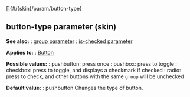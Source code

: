 []{#/{skin}/param/button-type}
  ## button-type parameter (skin)
  **See also:**
  :   [group parameter](ref/%7Bskin%7D/param/group)
  :   [is-checked parameter](ref/%7Bskin%7D/param/is-checked)
  <!-- -->
  **Applies to:**
  :   [Button](ref/%7Bskin%7D/control/button)
  <!-- -->
  **Possible values:**
  :   pushbutton: press once
  :   pushbox: press to toggle
  :   checkbox: press to toggle, and displays a checkmark if checked
  :   radio: press to check, and other buttons with the same `group` will
      be unchecked
  <!-- -->
  **Default value:**
  :   pushbutton
  Changes the type of button.